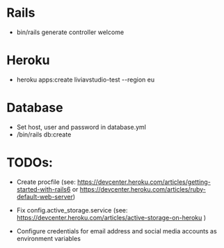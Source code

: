 # Rails

* bin/rails generate controller welcome

# Heroku

* heroku apps:create liviavstudio-test --region eu

# Database

* Set host, user and password in database.yml
* /bin/rails db:create

# TODOs:

* Create procfile (see: https://devcenter.heroku.com/articles/getting-started-with-rails6 or 
    https://devcenter.heroku.com/articles/ruby-default-web-server)

* Fix config.active_storage.service (see: https://devcenter.heroku.com/articles/active-storage-on-heroku )

* Configure credentials for email address and social media accounts as environment variables
